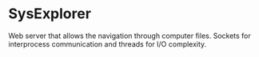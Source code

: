 # SysExplorer
Web server that allows the navigation through computer files. Sockets for interprocess communication and threads for I/O complexity.
